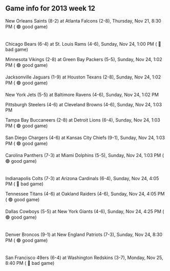 ## Game info for 2013 week 12
New Orleans Saints (8-2) at Atlanta Falcons (2-8), Thursday, Nov 21, 8:30 PM (	:green_circle: good game)

<br/>Chicago Bears (6-4) at St. Louis Rams (4-6), Sunday, Nov 24, 1:00 PM (	:red_circle: bad game)

Minnesota Vikings (2-8) at Green Bay Packers (5-5), Sunday, Nov 24, 1:02 PM (	:green_circle: good game)

Jacksonville Jaguars (1-9) at Houston Texans (2-8), Sunday, Nov 24, 1:02 PM (	:green_circle: good game)

New York Jets (5-5) at Baltimore Ravens (4-6), Sunday, Nov 24, 1:02 PM

Pittsburgh Steelers (4-6) at Cleveland Browns (4-6), Sunday, Nov 24, 1:03 PM

Tampa Bay Buccaneers (2-8) at Detroit Lions (6-4), Sunday, Nov 24, 1:03 PM (	:green_circle: good game)

San Diego Chargers (4-6) at Kansas City Chiefs (9-1), Sunday, Nov 24, 1:03 PM (	:green_circle: good game)

Carolina Panthers (7-3) at Miami Dolphins (5-5), Sunday, Nov 24, 1:03 PM (	:green_circle: good game)

<br/>Indianapolis Colts (7-3) at Arizona Cardinals (6-4), Sunday, Nov 24, 4:05 PM (	:red_circle: bad game)

Tennessee Titans (4-6) at Oakland Raiders (4-6), Sunday, Nov 24, 4:05 PM (	:green_circle: good game)

Dallas Cowboys (5-5) at New York Giants (4-6), Sunday, Nov 24, 4:25 PM (	:green_circle: good game)

<br/>Denver Broncos (9-1) at New England Patriots (7-3), Sunday, Nov 24, 8:30 PM (	:green_circle: good game)

<br/>San Francisco 49ers (6-4) at Washington Redskins (3-7), Monday, Nov 25, 8:40 PM (	:red_circle: bad game)

